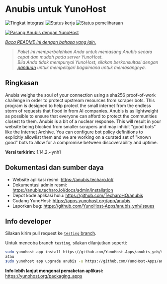 <!--
N.B.: README ini dibuat secara otomatis oleh <https://github.com/YunoHost/apps/tree/master/tools/readme_generator>
Ini TIDAK boleh diedit dengan tangan.
-->

# Anubis untuk YunoHost

[![Tingkat integrasi](https://apps.yunohost.org/badge/integration/anubis)](https://ci-apps.yunohost.org/ci/apps/anubis/)
![Status kerja](https://apps.yunohost.org/badge/state/anubis)
![Status pemeliharaan](https://apps.yunohost.org/badge/maintained/anubis)

[![Pasang Anubis dengan YunoHost](https://install-app.yunohost.org/install-with-yunohost.svg)](https://install-app.yunohost.org/?app=anubis)

*[Baca README ini dengan bahasa yang lain.](./ALL_README.md)*

> *Paket ini memperbolehkan Anda untuk memasang Anubis secara cepat dan mudah pada server YunoHost.*  
> *Bila Anda tidak mempunyai YunoHost, silakan berkonsultasi dengan [panduan](https://yunohost.org/install) untuk mempelajari bagaimana untuk memasangnya.*

## Ringkasan

Anubis weighs the soul of your connection using a sha256 proof-of-work challenge in order to protect upstream resources from scraper bots.
This program is designed to help protect the small internet from the endless storm of requests that flood in from AI companies. Anubis is as lightweight as possible to ensure that everyone can afford to protect the communities closest to them.
Anubis is a bit of a nuclear response. This will result in your website being blocked from smaller scrapers and may inhibit "good bots" like the Internet Archive. You can configure bot policy definitions to explicitly allowlist them and we are working on a curated set of "known good" bots to allow for a compromise between discoverability and uptime.


**Versi terkirim:** 1.14.2.~ynh1
## Dokumentasi dan sumber daya

- Website aplikasi resmi: <https://anubis.techaro.lol/>
- Dokumentasi admin resmi: <https://anubis.techaro.lol/docs/admin/installation>
- Depot kode aplikasi hulu: <https://github.com/TecharoHQ/anubis>
- Gudang YunoHost: <https://apps.yunohost.org/app/anubis>
- Laporkan bug: <https://github.com/YunoHost-Apps/anubis_ynh/issues>

## Info developer

Silakan kirim pull request ke [`testing` branch](https://github.com/YunoHost-Apps/anubis_ynh/tree/testing).

Untuk mencoba branch `testing`, silakan dilanjutkan seperti:

```bash
sudo yunohost app install https://github.com/YunoHost-Apps/anubis_ynh/tree/testing --debug
atau
sudo yunohost app upgrade anubis -u https://github.com/YunoHost-Apps/anubis_ynh/tree/testing --debug
```

**Info lebih lanjut mengenai pemaketan aplikasi:** <https://yunohost.org/packaging_apps>
